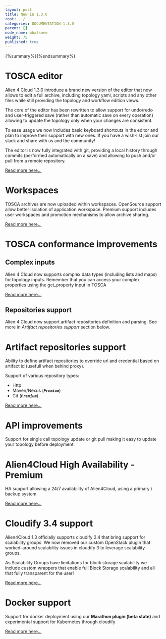 ```yaml
---
layout: post
title: New in 1.3.0
root: ../
categories: DOCUMENTATION-1.3.0
parent: []
node_name: whatsnew
weight: 75
published: true
---
```


{%summary%}{%endsummary%}

# TOSCA editor

Alien 4 Cloud 1.3.0 introduce a brand new version of the editor that now allows to edit a full archive, including topology yaml, scripts and any other files while still providing the topology and workflow edition views.

The core of the editor has been rewritten to allow support for undo/redo and user-triggered save (rather than automatic save on every operation) allowing to update the topology only when your changes are consistent.

To ease usage we now includes basic keyboard shortcuts in the editor and plan to improve their support with new ones. If you have a wish-list join our slack and share with us and the community!

The editor is now fully integrated with git, providing a local history through commits (performed automatically on a save) and allowing to push and/or pull from a remote repository.

[Read more here...](#/documentation/1.3.0/user_guide/topology_editor.html)

# Workspaces

TOSCA archives are now uploaded within workspaces. OpenSource support allow better isolation of application workspace. Premium support includes user workspaces and promotion mechanisms to allow archive sharing.

[Read more here...](#/documentation/1.3.0/user_guide/catalog_workspaces.html)

# TOSCA conformance improvements

## Complex inputs

Alien 4 Cloud now supports complex data types (including lists and maps) for topology inputs. Remember that you can access your complex properties using the get_property input in TOSCA

[Read more here...](#/documentation/1.3.0/devops_guide/tosca_grammar/get_property_definition.html)

## Repositories support

Alien 4 Cloud now support artifact repositories definition and parsing. See more in _Artifact repositories support_ section below.

# Artifact repositories support

Ability to define artifact repositories to override url and credential based on artifact id (usefull when behind proxy).

Support of various repository types:

* Http
* Maven/Nexus (***`Premium`***)
* Git (***`Premium`***)

[Read more here...](#/documentation/1.3.0/user_guide/catalog_artifact_repositories.html)


# API improvements

Support for single call topology update or git pull making it easy to update your topology before deployment.

# Alien4Cloud High Availability - Premium

HA support allowing a 24/7 availability of Alien4Cloud, using a primary / backup system.

[Read more here...](#/documentation/1.3.0/admin_guide/ha.html)

# Cloudify 3.4 support

Alien4Cloud 1.3 officially supports cloudify 3.4 that bring support for scalability groups. We now removed our custom OpenStack plugin that worked-around scalability issues in cloudify 3 to leverage scalability groups.

As Scalability Groups have limitations for block storage scalability we include custom wrappers that enable full Block Storage scalability and all that fully transparent for the user!

[Read more here...](#/documentation/1.3.0/orchestrators/cloudify3_driver/index.html)

# Docker support

Support for docker deployment using our **Marathon plugin (beta state)** and experimental support for Kubernetes through cloudify

[Read more here...](#/documentation/1.3.0/orchestrators/marathon_driver/marathon_driver.html)
